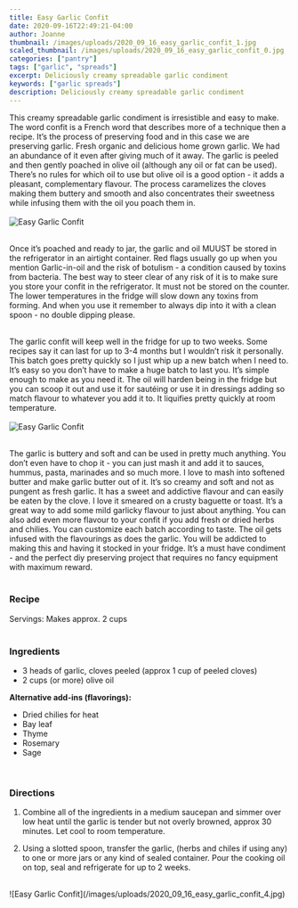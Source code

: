 ```yaml
---
title: Easy Garlic Confit
date: 2020-09-16T22:49:21-04:00
author: Joanne
thumbnail: /images/uploads/2020_09_16_easy_garlic_confit_1.jpg
scaled_thumbnail: /images/uploads/2020_09_16_easy_garlic_confit_0.jpg
categories: ["pantry"]
tags: ["garlic", "spreads"]
excerpt: Deliciously creamy spreadable garlic condiment
keywords: ["garlic spreads"]
description: Deliciously creamy spreadable garlic condiment
---
```


This creamy spreadable garlic condiment is irresistible and easy to make.  The word confit is a French word that describes more of a technique then a recipe. It’s the process of preserving food and in this case we are preserving garlic. Fresh organic and delicious home grown garlic. We had an abundance of it even after giving much of it away. The garlic is peeled and then gently poached in olive oil (although any oil or fat can be used). There’s no rules for which oil to use but olive oil is a good option  - it adds a pleasant, complementary flavour.  The process caramelizes the cloves making them buttery and smooth and also concentrates their sweetness while infusing them with the oil you poach them in. 
</br>
</br>
![Easy Garlic Confit](/images/uploads/2020_09_16_easy_garlic_confit_2.jpg)
</br>
</br>

Once it’s poached and ready to jar, the garlic and oil MUUST be stored in the refrigerator in an airtight container. Red flags usually go up when you mention Garlic-in-oil and the risk of botulism - a condition caused by toxins from bacteria. The best way to steer clear of any risk of it is to make sure you store your confit in the refrigerator. It must not be stored on the counter.  The lower temperatures in the fridge will slow down any toxins from forming.  And when you use it remember to always dip into it with a clean spoon - no double dipping please. 
</br>
</br>

The garlic confit will keep well in the fridge for up to two weeks. Some recipes say it can last for up to 3-4 months but I wouldn’t risk it personally. This batch goes pretty quickly so I just whip up a new batch when I need to. It’s easy so you don’t have to make a huge batch to last you. It’s simple enough to make as you need it. 
The oil will harden being in the fridge but you can scoop it out and use it for sautéing or use it in dressings adding so match flavour to whatever you add it to. It liquifies pretty quickly at room temperature. 
</br>
</br>
![Easy Garlic Confit](/images/uploads/2020_09_16_easy_garlic_confit_3.jpg)
</br>
</br>

The garlic is buttery and soft and can be used in pretty much anything. You don’t even have to chop it - you can just mash it and add it to sauces, hummus, pasta, marinades and so much more. I love to mash into softened butter and make garlic butter out of it. It’s so creamy and soft and not as pungent as fresh garlic. It has a sweet and addictive flavour and can easily be eaten by the clove.  I love it smeared on a crusty baguette or toast. It’s a great way to add some mild garlicky flavour to just about anything. You can also add even more flavour to your confit if you add fresh or dried herbs and chilies. You can customize each batch according to taste. The oil gets infused with the flavourings as does the garlic.  You will be addicted to making this and having it stocked in your fridge. It’s a must have condiment - and the perfect diy preserving project that requires no fancy equipment with maximum reward. 
</br>
</br>
<!--{{< youtube 00000000 >}}
</br>
</br>-->

### Recipe
Servings: <span itemprop="recipeYield">Makes approx.  2 cups 
</br>
</br>

### Ingredients

* <span itemprop="recipeIngredient">3 heads of garlic, cloves peeled (approx 1 cup of peeled cloves)</span>
* <span itemprop="recipeIngredient">2 cups (or more) olive oil </span>

__Alternative add-ins (flavorings):__

* Dried chilies for heat
* Bay leaf 
* Thyme 
* Rosemary 
* Sage 
</br>

### Directions

1. Combine all of the ingredients in a medium saucepan and simmer over low heat until the garlic is tender but not overly browned, approx 30 minutes. Let cool to room temperature. 

1. Using a slotted spoon, transfer the garlic, (herbs and chiles if using any) to one or more jars or any kind of sealed container. Pour the cooking oil on top, seal and refrigerate for up to 2 weeks. 

</br>
![Easy Garlic Confit](/images/uploads/2020_09_16_easy_garlic_confit_4.jpg)